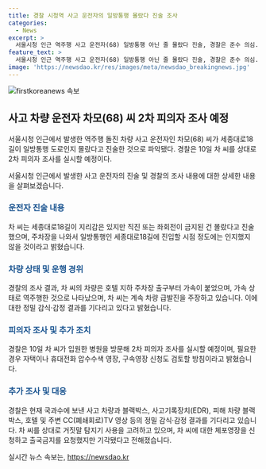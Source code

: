 ```yaml
---
title: 경찰 시청역 사고 운전자의 일방통행 몰랐다 진술 조사
categories:
  - News
excerpt: >
  서울시청 인근 역주행 사고 운전자(68) 일방통행 아닌 줄 몰랐다 진술, 경찰은 준수 의심. 급발진 주장 vs 브레이크 작동 의문, 정밀감식 결과 기다려 2차 조사 예정. 9명 사망, 5명 부상, 베테랑 기사로 알려진 차씨 체포영장 기각. 현재 국과수에 감식결과 기다려.
feature_text: >
  서울시청 인근 역주행 사고 운전자(68) 일방통행 아닌 줄 몰랐다 진술, 경찰은 준수 의심. 급발진 주장 vs 브레이크 작동 의문, 정밀감식 결과 기다려 2차 조사 예정. 9명 사망, 5명 부상, 베테랑 기사로 알려진 차씨 체포영장 기각. 현재 국과수에 감식결과 기다려.
image: 'https://newsdao.kr/res/images/meta/newsdao_breakingnews.jpg'
---
```


<p><img src="https://newsdao.kr/res/images/meta/newsdao_breakingnews.jpg" alt="firstkoreanews 속보" /></p>

<h2 data-ke-size="size26">사고 차량 운전자 차모(68) 씨 2차 피의자 조사 예정</h2>

<p data-ke-size="size16">서울시청 인근에서 발생한 역주행 돌진 차량 사고 운전자인 차모(68) 씨가 세종대로18길이 일방통행 도로인지 몰랐다고 진술한 것으로 파악됐다. 경찰은 10일 차 씨를 상대로 2차 피의자 조사를 실시할 예정이다.</p>

<p data-ke-size="size16">서울시청 인근에서 발생한 사고 운전자의 진술 및 경찰의 조사 내용에 대한 상세한 내용을 살펴보겠습니다.</p>

<h3><b><span style="color: #1a5490;">운전자 진술 내용</span></b></h3>

<p data-ke-size="size16">차 씨는 세종대로18길이 지리감은 있지만 직진 또는 좌회전이 금지된 건 몰랐다고 진술했으며, 주차장을 나와서 일방통행인 세종대로18길에 진입할 시점 정도에는 인지했지 않을 것이라고 밝혔습니다.</p>

<h3><b><span style="color: #1a5490;">차량 상태 및 운행 경위</span></b></h3>

<p data-ke-size="size16">경찰의 조사 결과, 차 씨의 차량은 호텔 지하 주차장 출구부터 가속이 붙었으며, 가속 상태로 역주행한 것으로 나타났으며, 차 씨는 계속 차량 급발진을 주장하고 있습니다. 이에 대한 정밀 감식·감정 결과를 기다리고 있다고 밝혔습니다.</p>

<h3><b><span style="color: #1a5490;">피의자 조사 및 추가 조치</span></b></h3>

<p data-ke-size="size16">경찰은 10일 차 씨가 입원한 병원을 방문해 2차 피의자 조사를 실시할 예정이며, 필요한 경우 자택이나 휴대전화 압수수색 영장, 구속영장 신청도 검토할 방침이라고 밝혔습니다.</p>

<h3><b><span style="color: #1a5490;">추가 조사 및 대응</span></b></h3>

<p data-ke-size="size16">경찰은 현재 국과수에 보낸 사고 차량과 블랙박스, 사고기록장치(EDR), 피해 차량 블랙박스, 호텔 및 주변 CC(폐쇄회로)TV 영상 등의 정밀 감식·감정 결과를 기다리고 있습니다. 차 씨를 상대로 거짓말 탐지기 사용을 고려하고 있으며, 차 씨에 대한 체포영장을 신청하고 출국금지를 요청했지만 기각됐다고 전해졌습니다.</p>
실시간 뉴스 속보는, <a href="https://newsdao.kr" rel="dofollow">https://newsdao.kr</a>


